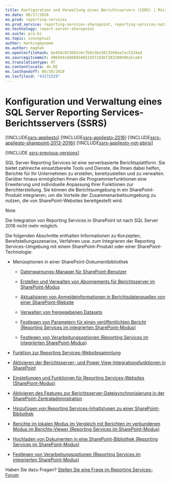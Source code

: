 ```yaml
---
title: Konfiguration und Verwaltung eines Berichtsservers (SSRS) | Microsoft-Dokumentation
ms.date: 08/17/2018
ms.prod: reporting-services
ms.prod_service: reporting-services-sharepoint, reporting-services-native
ms.technology: report-server-sharepoint
ms.suite: pro-bi
ms.topic: conceptual
author: markingmyname
ms.author: maghan
ms.openlocfilehash: be454c823662c6c7bb53be3813589aa7ac5334ed
ms.sourcegitcommit: d96b94c60d88340224371926f283200496a5ca64
ms.translationtype: HT
ms.contentlocale: de-DE
ms.lasthandoff: 08/30/2018
ms.locfileid: "43272529"
---
```

# <a name="configuration-and-administration-of-a-sql-server-reporting-services-ssrs-report-server"></a>Konfiguration und Verwaltung eines SQL Server Reporting Services-Berichtsservers (SSRS)

[!INCLUDE[ssrs-appliesto](../../includes/ssrs-appliesto.md)] [!INCLUDE[ssrs-appliesto-2016](../../includes/ssrs-appliesto-2016.md)] [!INCLUDE[ssrs-appliesto-sharepoint-2013-2016i](../../includes/ssrs-appliesto-sharepoint-2013-2016.md)] [!INCLUDE[ssrs-appliesto-not-pbirsi](../../includes/ssrs-appliesto-not-pbirs.md)]

[!INCLUDE [ssrs-previous-versions](../../includes/ssrs-previous-versions.md)]

SQL Server Reporting Services ist eine serverbasierte Berichtsplattform. Sie bietet zahlreiche einsatzbereite Tools und Dienste, die Ihnen dabei helfen, Berichte für Ihr Unternehmen zu erstellen, bereitzustellen und zu verwalten. Darüber hinaus ermöglichen Ihnen die Programmierfunktionen eine Erweiterung und individuelle Anpassung Ihrer Funktionen zur Berichterstellung. Sie können die Berichtsumgebung in ein SharePoint-Produkt integrieren, um die Vorteile der Zusammenarbeitsumgebung zu nutzen, die von SharePoint-Websites bereitgestellt wird.

> [!NOTE]
> Die Integration von Reporting Services in SharePoint ist nach SQL Server 2016 nicht mehr möglich.

Die folgenden Abschnitte enthalten Informationen zu Konzepten, Bereitstellungsszenarios, Verfahren usw. zum Integrieren der Reporting Services-Umgebung mit einem SharePoint-Produkt oder einer SharePoint-Technologie:  
  
-   Menüoptionen in einer SharePoint-Dokumentbibliothek  
  
    -   [Datenwarnungs-Manager für SharePoint-Benutzer](../../reporting-services/data-alert-manager-for-sharepoint-users.md)  
  
    -   [Erstellen und Verwalten von Abonnements für Berichtsserver im SharePoint-Modus](../../reporting-services/subscriptions/create-and-manage-subscriptions-for-sharepoint-mode-report-servers.md)  
  
    -   [Aktualisieren von Anmeldeinformationen in Berichtsdatenquellen von einer SharePoint-Website](../../reporting-services/report-data/update-credentials-in-report-data-sources-from-a-sharepoint-site.md)  
  
    -   [Verwalten von freigegebenen Datasets](../../reporting-services/report-data/manage-shared-datasets.md)  
  
    -   [Festlegen von Parametern für einen veröffentlichten Bericht &#40;Reporting Services im integrierten SharePoint-Modus&#41;](../../reporting-services/report-design/set-parameters-on-a-published-report-sharepoint-integrated-mode.md)  
  
    -   [Festlegen von Verarbeitungsoptionen &#40;Reporting Services im integrierten SharePoint-Modus&#41;](../../reporting-services/report-server-sharepoint/set-processing-options-reporting-services-in-sharepoint-integrated-mode.md)  
  
-   [Funktion zur Reporting Services-Websitesammlung](../../reporting-services/report-server-sharepoint/site-collection-features-reporting-services.md)  
  
-   [Aktivieren der Berichtsserver- und Power View-Integrationsfunktionen in SharePoint](../../reporting-services/report-server-sharepoint/site-collection-features-report-server-and-power-view.md)  
  
-   [Einstellungen und Funktionen für Reporting Services-Websites &#40;SharePoint-Modus&#41;](../../reporting-services/report-server-sharepoint/site-settings-and-features-reporting-services.md)  
  
-   [Aktivieren des Features zur Berichtsserver-Dateisynchronisierung in der SharePoint-Zentraladministration](../../reporting-services/report-server-sharepoint/activate-the-report-server-file-sync-feature-in-sharepoint-ca.md)  
  
-   [Hinzufügen von Reporting Services-Inhaltstypen zu einer SharePoint-Bibliothek](../../reporting-services/report-server-sharepoint/add-reporting-services-content-types-to-a-sharepoint-library.md)  
  
-   [Berichte im lokalen Modus im Vergleich mit Berichten im verbundenen Modus im Berichts-Viewer (Reporting Services im SharePoint-Modus)](../../reporting-services/report-server-sharepoint/local-mode-vs-connected-mode-reports-in-the-report-viewer.md)  
  
-   [Hochladen von Dokumenten in eine SharePoint-Bibliothek &#40;Reporting Services im SharePoint-Modus&#41;](../../reporting-services/report-server-sharepoint/upload-documents-to-a-sharepoint-library-reporting-services-in-sharepoint-mode.md)  
  
-   [Festlegen von Verarbeitungsoptionen &#40;Reporting Services im integrierten SharePoint-Modus&#41;](../../reporting-services/report-server-sharepoint/set-processing-options-reporting-services-in-sharepoint-integrated-mode.md)  
  
Haben Sie dazu Fragen? [Stellen Sie eine Frage im Reporting Services-Forum](http://go.microsoft.com/fwlink/?LinkId=620231)
